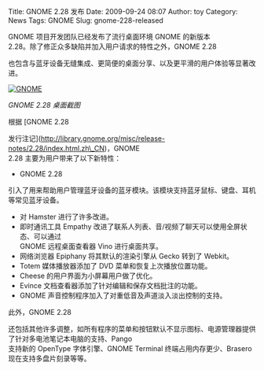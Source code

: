 Title: GNOME 2.28 发布
Date: 2009-09-24 08:07
Author: toy
Category: News
Tags: GNOME
Slug: gnome-228-released

GNOME 项目开发团队已经发布了流行桌面环境 GNOME 的新版本  
2.28。除了修正众多缺陷并加入用户请求的特性之外，GNOME 2.28  

也包含与蓝牙设备无缝集成、更简便的桌面分享、以及更平滑的用户体验等显著改进。

[![GNOME](http://i.linuxtoy.org/images/2009/09/gnome-2.28-thumb.png)](http://i.linuxtoy.org/images/2009/09/gnome-2.28.png)

*GNOME 2.28 桌面截图*

根据 [GNOME 2.28  

发行注记](http://library.gnome.org/misc/release-notes/2.28/index.html.zh\_CN)，GNOME  
2.28 主要为用户带来了以下新特性：

* GNOME 2.28  

引入了用来帮助用户管理蓝牙设备的蓝牙模块。该模块支持蓝牙鼠标、键盘、耳机等常见蓝牙设备。  
* 对 Hamster 进行了许多改进。  
* 即时通讯工具 Empathy
改进了联系人列表、音/视频了聊天可以使用全屏状态、可以通过  
GNOME 远程桌面查看器 Vino 进行桌面共享。  
* 网络浏览器 Epiphany 将其默认的渲染引擎从 Gecko 转到了 Webkit。  
* Totem 媒体播放器添加了 DVD 菜单和恢复上次播放位置功能。  
* Cheese 的用户界面为小屏幕用户做了优化。  
* Evince 文档查看器添加了针对编辑和保存文档批注的功能。  
* GNOME 声音控制程序加入了对重低音及声道淡入淡出控制的支持。

此外，GNOME 2.28  

还包括其他许多调整，如所有程序的菜单和按钮默认不显示图标、电源管理器提供了针对多电池笔记本电脑的支持、Pango  
支持新的 OpenType 字体引擎、GNOME Terminal 终端占用内存更少、Brasero  
现在支持多盘片刻录等等。
